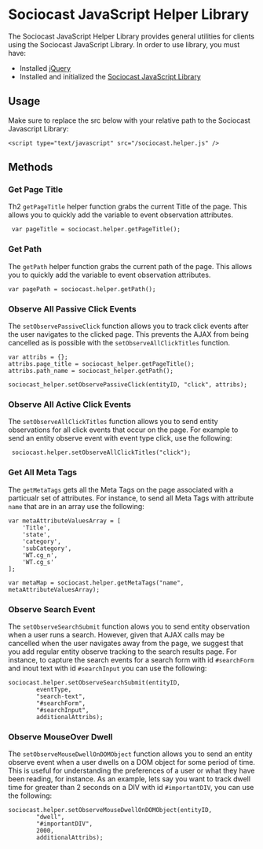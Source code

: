 # Sociocast JavaScript Helper Library 

The Sociocast JavaScript Helper Library provides general utilities for clients using the Sociocast JavaScript Library. In order to use library, you must have: 

* Installed [jQuery](http://www.jquery.com) 
* Installed and initialized the [Sociocast JavaScript Library](http://www.sociocast.com/dev-center/javascript-integration/)

## Usage
Make sure to replace the src below with your relative path to the Sociocast Javascript Library:

    <script type="text/javascript" src="/sociocast.helper.js" />

## Methods

### Get Page Title
Th2 `getPageTitle` helper function grabs the current Title of the page. This allows you to quickly add the variable to event observation attributes. 

     var pageTitle = sociocast.helper.getPageTitle();

### Get Path
The `getPath` helper function grabs the current path of the page. This allows you to quickly add the variable to event observation attributes.  

    var pagePath = sociocast.helper.getPath();

### Observe All Passive Click Events
The `setObservePassiveClick` function allows you to track click events after the user navigates to the clicked page. This prevents the AJAX from being cancelled as is possible with the `setObserveAllClickTitles` function. 

    var attribs = {};			
    attribs.page_title = sociocast_helper.getPageTitle();
    attribs.path_name = sociocast_helper.getPath();
			
    sociocast_helper.setObservePassiveClick(entityID, "click", attribs);

### Observe All Active Click Events
The `setObserveAllClickTitles` function allows you to send entity observations for all click events that occur on the page. For example to send an entity observe event with event type click, use the following:

     sociocast.helper.setObserveAllClickTitles("click");

### Get All Meta Tags
The `getMetaTags` gets all the Meta Tags on the page associated with a particualr set of attributes. For instance, to send all Meta Tags with attribute `name` that are in an array use the following:

    var metaAttributeValuesArray = [
        'Title',
        'state',
        'category',
        'subCategory',
        'WT.cg_n',
        'WT.cg_s'
    ];
    
    var metaMap = sociocast.helper.getMetaTags("name", metaAttributeValuesArray);


### Observe Search Event
The `setObserveSearchSubmit` function alows you to send entity observation when a user runs a search. However, given that AJAX calls may be cancelled when the user navigates away from the page, we suggest that you add regular entity observe tracking to the search results page. For instance, to capture the search events for a search form with id `#searchForm` and inout text with id `#searchInput` you can use the following:
    
    sociocast.helper.setObserveSearchSubmit(entityID, 
        	eventType, 
    		"search-text", 
	    	"#searchForm", 
    		"#searchInput",
	    	additionalAttribs);

### Observe MouseOver Dwell
The `setObserveMouseDwellOnDOMObject` function allows you to send an entity observe event when a user dwells on a DOM object for some period of time. This is useful for understanding the preferences of a user or what they have been reading, for instance. As an example, lets say you want to track dwell time for greater than 2 seconds on a DIV with id `#importantDIV`, you can use the following:

    sociocast.helper.setObserveMouseDwellOnDOMObject(entityID,
        	"dwell", 
    		"#importantDIV", 
    		2000, 
    		additionalAttribs);

